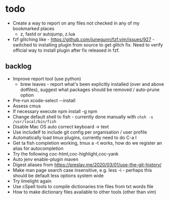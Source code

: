 # todo

- Create a way to report on any files not checked in any of my bookmarked places
  - z, fastd or autojump, z.lua
- fzf glitching like - https://github.com/junegunn/fzf.vim/issues/927 - switched
  to installing plugin from source to get glitch fix. Need to verify official
  way to install plugin after fix released in fzf.

## backlog

- Improve report tool (use python)
  - brew leaves - report what's been explicitly installed (over and above
    dotfiles), suggest what packages should be removed / auto-prune option
- Pre-run xcode-select --install
- Assess cmus
- If necessary execute npm install -g npm
- Change default shell to fish - currently done manually with
  `chsh -s /usr/local/bin/fish`
- Disable Mac OS auto correct keyboard -> text
- Use includeIf to include git config per organisation / user profile
- Automatically load tmux plugins, currently need to do C-a I
- Get ta fish completion working, tmux a -t works, how do we register an alias
  for autocompletion
- Try the following coc-html,coc-highlight,coc-yank
- Auto jenv enable-plugin maven
- Digest aliases from https://preslav.me/2020/03/01/use-the-git-history/
- Make man page search case insensitive, e.g. less -i - perhaps this should be
  default less options system wide
- Try limelight again
- Use cSpell tools to compile dictionaries trie files from txt words file
- How to make dictionary files available to other tools (other than vim)
